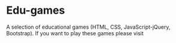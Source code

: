 # Edu-games
A selection of educational games (HTML, CSS, JavaScript-jQuery, Bootstrap). If you want to play these games please visit 
